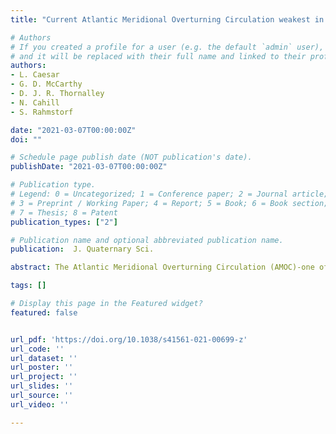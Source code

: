 ```yaml
---
title: "Current Atlantic Meridional Overturning Circulation weakest in last millennium"

# Authors
# If you created a profile for a user (e.g. the default `admin` user), write the username (folder name) here 
# and it will be replaced with their full name and linked to their profile.
authors:
- L. Caesar
- G. D. McCarthy
- D. J. R. Thornalley
- N. Cahill
- S. Rahmstorf 

date: "2021-03-07T00:00:00Z"
doi: ""

# Schedule page publish date (NOT publication's date).
publishDate: "2021-03-07T00:00:00Z"

# Publication type.
# Legend: 0 = Uncategorized; 1 = Conference paper; 2 = Journal article;
# 3 = Preprint / Working Paper; 4 = Report; 5 = Book; 6 = Book section;
# 7 = Thesis; 8 = Patent
publication_types: ["2"]

# Publication name and optional abbreviated publication name.
publication:  J. Quaternary Sci.

abstract: The Atlantic Meridional Overturning Circulation (AMOC)-one of Earth’s major ocean circulation systems-redistributes heat on our planet and has a major impact on climate. Here, we compare a variety of published proxy records to reconstruct the evolution of the AMOC since about AD 400. A fairly consistent picture of the AMOC emerges: after a long and relatively stable period, there was an initial weakening starting in the nineteenth century, followed by a second, more rapid, decline in the mid-twentieth century, leading to the weakest state of the AMOC occurring in recent decades.

tags: []

# Display this page in the Featured widget?
featured: false


url_pdf: 'https://doi.org/10.1038/s41561-021-00699-z'
url_code: ''
url_dataset: ''
url_poster: ''
url_project: ''
url_slides: ''
url_source: ''
url_video: ''

---
```

